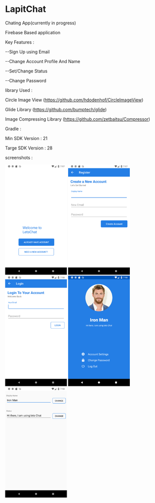 # LapitChat

Chating App(currently in progress)

Firebase Based application

Key Features :

--Sign Up using Email

--Change Account Profile And Name

--Set/Change Status

--Change Password





library Used : 

Circle Image View (https://github.com/hdodenhof/CircleImageView)

Glide Library (https://github.com/bumptech/glide)

Image Compressing Library (https://github.com/zetbaitsu/Compressor)

Gradle :

Min SDK Version : 21

Targe SDK Version : 28


screenshots :

<img src="images/Screenshot_1588945625.png" width="200">
<img src="images/Screenshot_1588945633.png" width="200">
<img src="images/Screenshot_1588945734.png" width="200">
<img src="images/Screenshot_1588945717.png" width="200">
<img src="images/Screenshot_1588945723.png" width="200">
